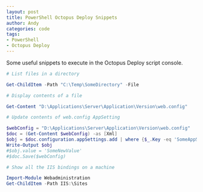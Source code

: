 ```yaml
---
layout: post
title: PowerShell Octopus Deploy Snippets
author: Andy
categories: code
tags:
- PowerShell
- Octopus Deploy
---
```


Some useful snippets to execute in the Octopus Deploy script console.

``` powershell
# List files in a directory

Get-ChildItem -Path "C:\Temp\SomeDirectory" -File
```

``` powershell
# Display contents of a file

Get-Content "D:\Applications\Server\Application\Version\web.config"
```

``` powershell
# Update contents of web.config AppSetting

$webConfig = "D:\Applications\Server\Application\Version\web.config"
$doc = (Get-Content $webConfig) -as [Xml]
$obj = $doc.configuration.appSettings.add | where {$_.Key -eq 'SomeAppSettingKey'}
Write-Output $obj
#$obj.value = 'SomeNewValue'
#$doc.Save($webConfig)
```

``` powershell
# Show all the IIS bindings on a machine

Import-Module Webadministration
Get-ChildItem -Path IIS:\Sites
```